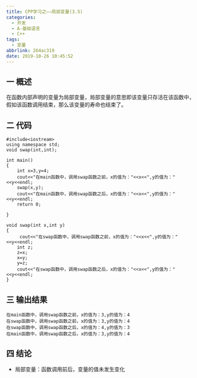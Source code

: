 ```yaml
---
title: CPP学习之——局部变量(3.5)
categories:
  - 开发
  - A-基础语言
  - C++
tags:
  - 变量
abbrlink: 264ac319
date: 2019-10-26 10:45:52
---
```

## 一 概述
在函数内部声明的变量为局部变量，局部变量的意思即该变量只存活在该函数中，假如该函数调用结束，那么该变量的寿命也结束了。    

<!--more-->

## 二 代码

```
#include<iostream>
using namespace std;
void swap(int,int);

int main()
{
    int x=3,y=4;
    cout<<"在main函数中，调用swap函数之前，x的值为："<<x<<",y的值为："<<y<<endl;
    swap(x,y);
    cout<<"在main函数中，调用swap函数之后，x的值为："<<x<<",y的值为："<<y<<endl;
	return 0;

}

void swap(int x,int y)
{
	 cout<<"在swap函数中，调用swap函数之前，x的值为："<<x<<",y的值为："<<y<<endl;
 	int z;
 	z=x;
 	x=y;
 	y=z;
 	cout<<"在swap函数中，调用swap函数之后，x的值为："<<x<<",y的值为："<<y<<endl;
}

```

## 三 输出结果

```
在main函数中，调用swap函数之前，x的值为：3,y的值为：4
在swap函数中，调用swap函数之前，x的值为：3,y的值为：4
在swap函数中，调用swap函数之后，x的值为：4,y的值为：3
在main函数中，调用swap函数之后，x的值为：3,y的值为：4
```



## 四 结论

* 局部变量：函数调用前后，变量的值未发生变化
